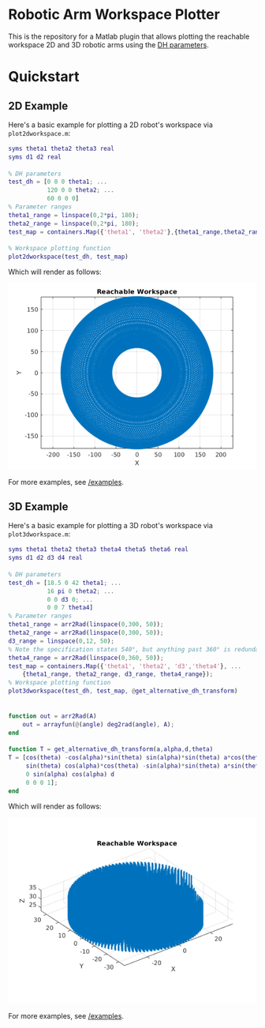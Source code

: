 # Robotic Arm Workspace Plotter
This is the repository for a Matlab plugin that allows plotting the reachable workspace 2D and 3D robotic arms using the [DH parameters](https://en.wikipedia.org/wiki/Denavit%E2%80%93Hartenberg_parameters).

# Quickstart

## 2D Example
Here's a basic example for plotting a 2D robot's workspace via `plot2dworkspace.m`:
```Matlab
syms theta1 theta2 theta3 real
syms d1 d2 real

% DH parameters
test_dh = [0 0 0 theta1; ...
           120 0 0 theta2; ...
           60 0 0 0]
% Parameter ranges
theta1_range = linspace(0,2*pi, 180);
theta2_range = linspace(0,2*pi, 180);
test_map = containers.Map({'theta1', 'theta2'},{theta1_range,theta2_range});

% Workspace plotting function
plot2dworkspace(test_dh, test_map)
```

Which will render as follows:
<p align="center">
  <img src="doc/2d_robot_example.png" />
</p>

For more examples, see [/examples](/home/niklasz/Desktop/robotic_arm_workspace/examples).

## 3D Example
Here's a basic example for plotting a 3D robot's workspace via `plot3dworkspace.m`:
```Matlab
syms theta1 theta2 theta3 theta4 theta5 theta6 real
syms d1 d2 d3 d4 real

% DH parameters
test_dh = [18.5 0 42 theta1; ...
           16 pi 0 theta2; ...
           0 0 d3 0; ...
           0 0 7 theta4]
% Parameter ranges
theta1_range = arr2Rad(linspace(0,300, 50));
theta2_range = arr2Rad(linspace(0,300, 50));
d3_range = linspace(0,12, 50);
% Note the specification states 540°, but anything past 360° is redundant
theta4_range = arr2Rad(linspace(0,360, 50));
test_map = containers.Map({'theta1', 'theta2', 'd3','theta4'}, ...
    {theta1_range, theta2_range, d3_range, theta4_range}); 
% Workspace plotting function
plot3dworkspace(test_dh, test_map, @get_alternative_dh_transform)


function out = arr2Rad(A)
    out = arrayfun(@(angle) deg2rad(angle), A);
end

function T = get_alternative_dh_transform(a,alpha,d,theta)
T = [cos(theta) -cos(alpha)*sin(theta) sin(alpha)*sin(theta) a*cos(theta)
     sin(theta) cos(alpha)*cos(theta) -sin(alpha)*sin(theta) a*sin(theta)
     0 sin(alpha) cos(alpha) d
     0 0 0 1];
end
```

Which will render as follows:
<p align="center">
  <img src="doc/3d_robot_example.png" />
</p>

For more examples, see [/examples](/home/niklasz/Desktop/robotic_arm_workspace/examples).
